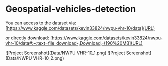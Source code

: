 # Geospatial-vehicles-detection

You can access to the dataset via:
[https://www.kaggle.com/datasets/kevin33824/nwpu-vhr-10/data](URL)

or directly download:
[https://www.kaggle.com/datasets/kevin33824/nwpu-vhr-10/data#:~:text=file_download-,Download,-(190%20MB](URL)

![Project Screenshot](Data/NWPU VHR-10_1.png)
![Project Screenshot](Data/NWPU VHR-10_2.png)
